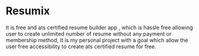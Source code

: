 # Resumix
It is free and ats certified resume builder app , which is hassle free allowing user to create unlimited number of resume without any payment or membership method, It is my personal project with a goal which allow the user free accessibility to create ats certified resume for free.
